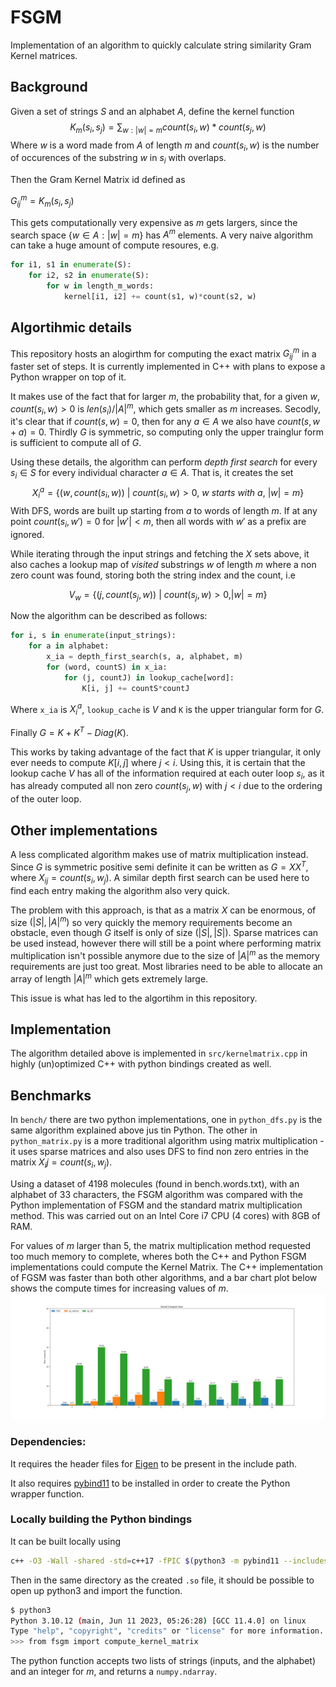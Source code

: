 # FSGM
Implementation of an algorithm to quickly calculate string similarity Gram Kernel matrices.

## Background
Given a set of strings $S$ and an alphabet $A$, define the kernel function
$$
K_m(s_i, s_j) = \sum_{w:|w|=m} count(s_i, w)*count(s_j, w)
$$
Where $w$ is a word made from $A$ of length $m$ and $count(s_i, w)$ is the
number of occurences of the substring $w$ in $s_i$ with overlaps.

Then the Gram Kernel Matrix id defined as

$G^m_{ij} = K_m(s_i, s_j)$

This gets computationally very expensive as $m$ gets largers, since the search space $\{w \in A:|w|=m\}$ has $A^m$ elements. A very naive algorithm can take a huge amount of compute resoures, e.g.
```python
for i1, s1 in enumerate(S):
    for i2, s2 in enumerate(S):
        for w in length_m_words:
            kernel[i1, i2] += count(s1, w)*count(s2, w)
```

## Algortihmic details
This repository hosts an alogirthm for computing the exact matrix $G^m_{ij}$ in a faster set of steps. It is currently implemented in C++ with plans to expose a Python wrapper on top of it.

It makes use of the fact that for larger $m$, the probability that, for a given $w$, $count(s_i, w) > 0$ is $len(s_i)/|A|^m$, which gets smaller as $m$ increases. 
Secodly, it's clear that if $count(s, w) = 0$, then for any $a \in A$ we also have $count(s, w+a) = 0$. Thirdly $G$ is symmetric, so computing only the upper trainglur form is sufficient to compute all of $G$.

Using these details, the algorithm can perform _depth first search_ for every $s_i \in S$ for every individual character $a \in A$. That is, it creates the set
$$X_{i}^{a} = \{(w, count(s_i, w))\ |\ count(s_i, w) > 0,\ w\ starts\ with\ a,\ |w| = m\}$$
With DFS, words are built up starting from $a$ to words of length $m$. If at any point $count(s_i, w') = 0$ for $|w'| < m$, then all words with $w'$ as a prefix are ignored. 

While iterating through the input strings and fetching the $X$ sets above, it also caches a lookup map of _visited_ substrings $w$ of length $m$ where a non zero count was found, storing both the string index and the count, i.e

$$
V_w = \{(j, count(s_j, w))\ |\ count(s_j, w) > 0,  |w| = m \}
$$

Now the algorithm can be described as follows:

```python
for i, s in enumerate(input_strings):
    for a in alphabet:
        x_ia = depth_first_search(s, a, alphabet, m)
        for (word, countS) in x_ia:
            for (j, countJ) in lookup_cache[word]:
                K[i, j] += countS*countJ 
```  
Where `x_ia` is $X_{i}^{a}$, `lookup_cache` is $V$ and `K` is the upper triangular form for $G$.

Finally $G  = K + K^T - Diag(K)$. 

This works by taking advantage of the fact that $K$ is upper triangular, it only ever needs to compute $K[i, j]$ where $j < i$. Using this, it is certain that the lookup cache $V$ has all of the information required at each outer loop $s_i$, as it has already computed all non zero $count(s_j, w)$ with $j < i$ due to the ordering of the outer loop. 

## Other implementations
A less complicated algorithm makes use of matrix multiplication instead. Since $G$ is symmetric positive semi definite it can be written as $G = XX^T$, where $X_{ij} = count(s_i, w_j)$. A similar depth first search can be used here to find each entry making the algorithm also very quick.

The problem with this approach, is that as a matrix $X$ can be enormous, of size $(|S|, |A|^m)$ so very quickly the memory requirements become an obstacle, even though $G$ itself is only of size $(|S|, |S|)$. Sparse matrices can be used instead, however there will still be a point where performing matrix multiplication isn't possible anymore due to the size of $|A|^m$ as the memory requirements are just too great. Most libraries need to be able to allocate an array of length $|A|^m$ which gets extremely large. 

This issue is what has led to the algortihm in this repository. 

## Implementation

The algorithm detailed above is implemented in `src/kernelmatrix.cpp` in highly (un)optimized C++ with python bindings created as well.

## Benchmarks

In `bench/` there are two python implementations, one in `python_dfs.py` is the same algorithm explained above jus tin Python. The other in `python_matrix.py` is a more traditional algorithm using matrix multiplication - it uses sparse matrices and also uses DFS to find non zero entries in the matrix $X_ij = count(s_i, w_j)$. 

Using a dataset of 4198 molecules (found in bench.words.txt), with an alphabet of 33 characters, the FSGM algorithm was compared with the Python implementation of FSGM and the standard matrix multiplication method. This was carried out on an Intel Core i7 CPU (4 cores) with 8GB of RAM.

For values of $m$ larger than 5, the matrix multiplication method requested too much memory to complete, wheres both the C++ and Python FSGM implementations could compute the Kernel Matrix. 
The C++ implementation of FGSM was faster than both other algorithms, and a bar chart plot below shows the compute times for increasing values of $m$. 
![bar chart](./bench/results.png)

### Dependencies:
It requires the header files for [Eigen](https://eigen.tuxfamily.org/index.php?title=Main_Page) to be present in the include path.

It also requires [pybind11](https://github.com/pybind/pybind11) to be installed in order to create the Python wrapper function.

### Locally building the Python bindings

It can be built locally using 
```bash
c++ -O3 -Wall -shared -std=c++17 -fPIC $(python3 -m pybind11 --includes) src/*.cpp -o fsgm$(python3-config --extension-suffix)
```

Then in the same directory as the created `.so` file, it should be possible to open up python3 and import the function.

```bash
$ python3
Python 3.10.12 (main, Jun 11 2023, 05:26:28) [GCC 11.4.0] on linux
Type "help", "copyright", "credits" or "license" for more information.
>>> from fsgm import compute_kernel_matrix
```

The python function accepts two lists of strings (inputs, and the alphabet) and an integer for $m$, and returns a `numpy.ndarray`. 